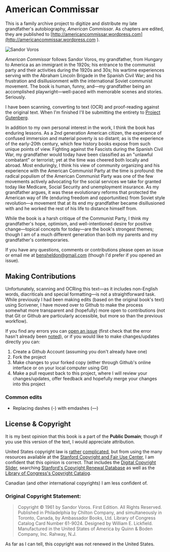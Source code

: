 American Commissar
==================

This is a family archive project to digitize and distribute my late grandfather's autobiography, _American Commissar_. As chapters are edited, they are published to [http://americancommissar.wordpress.com](http://americancommissar.wordpress.com
).


![Sandor Voros](https://raw.github.com/bensheldon/american-commissar/master/images/sandor-smile.png)

_American Commissar_ follows Sandor Voros, my grandfather, from Hungary to America as an immigrant in the 1920s; his entrance to the communist party and their activities during the 1920s and 30s; his wartime experiences serving with the Abraham Lincoln Brigade in the Spanish Civil War; and his frustration and disillusionment with the international Soviet communist movement. The book is human, funny, and—my grandfather being an accomplished playwright—well-paced with memorable scenes and stories. Seriously.

I have been scanning, converting to text (OCR) and proof-reading against the original text. When I'm finished I'll be submitting the entirety to [Project Gutenberg](http://www.gutenberg.org/wiki/Main_Page).

In addition to my own personal interest in the work, I think the book has enduring lessons. As a 2nd generation American citizen, the experience of confused immersion and material poverty is so distant; as is the experience of the early-20th century, which few history books expose from such unique points of view. Fighting against the Fascists during the Spanish Civil War, my grandfather would today have been classified as an "unlawful combatant" or terrorist; yet at the time was cheered both locally and abroad. Most enduringly, I think his view of community organizing and his experience with the American Communist Party at the time is profound: the radical populism of the American Communist Party was one of the few movements actively advocating for the social services we take for granted today like Medicare, Social Security and unemployment insurance. As my grandfather argues, it was these evolutionary reforms that protected the American way of life (enduring freedom and opportunities) from Soviet style revolution—a movement that at its end my grandfather became disillusioned with and he worked the rest of his life to distance himself from.

While the book is a harsh critique of the Communist Party, I think my grandfather's hope, optimism, and well-intentioned desire for positive change—topical concepts for today—are the book's strongest themes; though I am of a much different generation than both my parents and my grandfather's contemporaries.

If you have any questions, comments or contributions please open an issue or email me at bensheldon@gmail.com (though I'd prefer if you opened an issue).

Making Contributions
--------------------

Unfortunately, scanning and OCRing this text—as it includes non-English words, diacriticals and special formatting—is not a straightforward task. While previously I had been making edits (based on the original book's text) using Scrivener, I have moved over to Github to make the process somewhat more transparent and (hopefully) more open to contributions (not that Git or Github are particularly accessible, but more so than the previous workflow).

If you find any errors you can [open an issue](https://github.com/bensheldon/american-commissar/issues/new) (first check that the error hasn't already been [noted](https://github.com/bensheldon/american-commissar/issues)), or if you would like to make changes/updates directly you can:

1. Create a Github Account (assuming you don't already have one)
2. Fork the project
3. Make changes to your forked copy (either through Github's online interface or on your local computer using Git)
4. Make a pull request back to this project, where I will review your changes/updates, offer feedback and hopefully merge your changes into this project

### Common edits

- Replacing dashes (-) with emdashes (—)


License & Copyright
-------------------

It is my best opinion that this book is a part of the **Public Domain**; though if you use this version of the text, I would appreciate attribution.

United States copyright law is [rather](http://www.llrx.com/features/digitization.htm) [complicated](http://fairuse.stanford.edu/Copyright_and_Fair_Use_Overview/chapter8/index.html), but from using the many resources available at the [Stanford Copyright and Fair Use Center](http://fairuse.stanford.edu/), I am confident that this opinion is correct. That includes the [Digital Copyright Slider](http://librarycopyright.net/digitalslider/), searching [Stanford's Copyright Renewal Database](https://exhibits.stanford.edu/copyrightrenewals) as well as the [Library of Congress's Copyright Catalog](http://cocatalog.loc.gov/).

Canadian (and other international copyrights) I am less confident of.

### Original Copyright Statement:

> Copyright © 1961 by Sandor Voros. First Edition. All Rights Reserved. Published in Philadelphia by Chilton Company, and simultaneously in Toronto, Canada, by Ambassador Books, Ltd. Library of Congress Catalog Card Number 61-9024. Designed by William E. Lickfield. Manufactured in the United States of America by Quinn & Boden Company, Inc. Rahway, N.J.

As far as I can tell, this copyright was not renewed in the United States.
